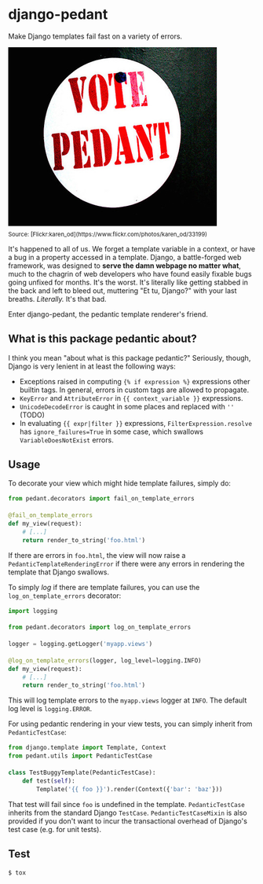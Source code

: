 # django-pedant

Make Django templates fail fast on a variety of errors.

<img src="vote_pedant.jpg" alt="This image is slightly off center."/>
<br><sub>Source: [Flickr:karen_od](https://www.flickr.com/photos/karen_od/33199)</sub>

It's happened to all of us. We forget a template variable in a context, or
have a bug in a property accessed in a template. Django, a battle-forged web
framework, was designed to **serve the damn webpage no matter what**, much to
the chagrin of web developers who have found easily fixable bugs going unfixed
for months. It's the worst. It's literally like getting stabbed in the back and left to
bleed out, muttering "Et tu, Django?" with your last breaths. *Literally.* It's
that bad.

Enter django-pedant, the pedantic template renderer's friend.

## What is this package pedantic about?
I think you mean "about what is this package pedantic?" Seriously, though, Django
is very lenient in at least the following ways:
- Exceptions raised in computing `{% if expression %}` expressions other builtin tags.
  In general, errors in custom tags are allowed to propagate.
- `KeyError` and `AttributeError` in `{{ context_variable }}` expressions.
- `UnicodeDecodeError` is caught in some places and replaced with `''` (TODO)
- In evaluating `{{ expr|filter }}` expressions, `FilterExpression.resolve` has
  `ignore_failures=True` in some case, which swallows `VariableDoesNotExist` errors.

## Usage

To decorate your view which might hide template failures, simply do:
```python
from pedant.decorators import fail_on_template_errors

@fail_on_template_errors
def my_view(request):
    # [...]
    return render_to_string('foo.html')
```

If there are errors in `foo.html`, the view will now raise a `PedanticTemplateRenderingError`
if there were any errors in rendering the template that Django swallows.

To simply *log* if there are template failures, you can use the `log_on_template_errors` decorator:
```python
import logging

from pedant.decorators import log_on_template_errors

logger = logging.getLogger('myapp.views')

@log_on_template_errors(logger, log_level=logging.INFO)
def my_view(request):
    # [...]
    return render_to_string('foo.html')
```
This will log template errors to the `myapp.views` logger at `INFO`. The default log level
is `logging.ERROR`.

For using pedantic rendering in your view tests, you can simply inherit from `PedanticTestCase`:
```python
from django.template import Template, Context
from pedant.utils import PedanticTestCase

class TestBuggyTemplate(PedanticTestCase):
    def test(self):
        Template('{{ foo }}').render(Context({'bar': 'baz'}))
```
That test will fail since `foo` is undefined in the template. `PedanticTestCase` inherits from
the standard Django `TestCase`. `PedanticTestCaseMixin` is also provided if you don't want to
incur the transactional overhead of Django's test case (e.g. for unit tests).


## Test

```sh
$ tox
```
